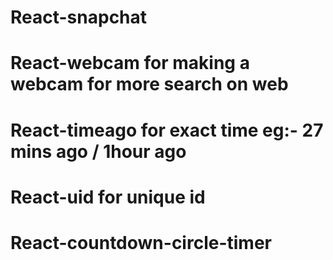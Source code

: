 # React-snapchat

# React-webcam for making a webcam for more search on web
# React-timeago for exact time eg:- 27 mins ago / 1hour ago
# React-uid for unique id
# React-countdown-circle-timer
